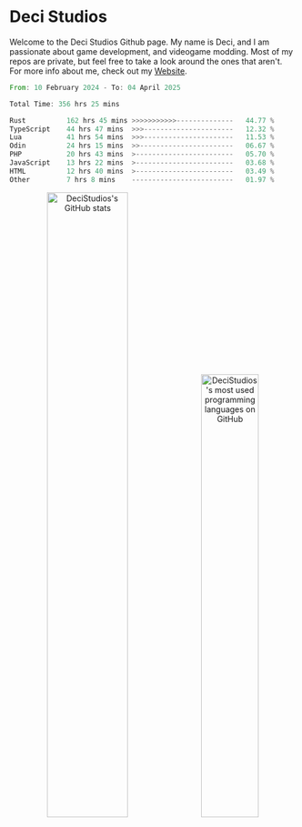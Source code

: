 # Deci Studios
Welcome to the Deci Studios Github page. My name is Deci, and I am passionate about game development, and videogame modding. Most of my repos are private, but feel free to take a look around the ones that aren't.
For more info about me, check out my <a href="https://decidev.co.uk" target="_blank">Website</a>.
<!--START_SECTION:waka-->

```rust
From: 10 February 2024 - To: 04 April 2025

Total Time: 356 hrs 25 mins

Rust          162 hrs 45 mins >>>>>>>>>>>--------------   44.77 %
TypeScript    44 hrs 47 mins  >>>----------------------   12.32 %
Lua           41 hrs 54 mins  >>>----------------------   11.53 %
Odin          24 hrs 15 mins  >>-----------------------   06.67 %
PHP           20 hrs 43 mins  >------------------------   05.70 %
JavaScript    13 hrs 22 mins  >------------------------   03.68 %
HTML          12 hrs 40 mins  >------------------------   03.49 %
Other         7 hrs 8 mins    -------------------------   01.97 %
```

<!--END_SECTION:waka-->
<p align="center">
  <a href="https://github.com/anuraghazra/github-readme-stats" target="_blank"><img src="https://github-readme-stats.vercel.app/api?username=decistudios&show_icons=true&count_private=true&theme=omni&hide_border=true" alt="DeciStudios's GitHub stats" width="53.1%" /></a>
  <a href="https://github.com/anuraghazra/github-readme-stats" target="_blank"><img width="44.7%" src="https://github-readme-stats.vercel.app/api/top-langs/?username=decistudios&theme=omni&layout=compact&hide_border=true&langs_count=6" alt="DeciStudios's most used programming languages on GitHub" /></a>
</p>


